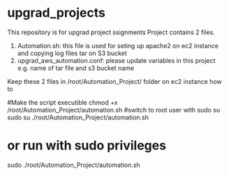 # upgrad_projects
This repository is for upgrad project ssignments
Project contains 2 files.
1. Automation.sh: this file is used for seting up apache2 on ec2 instance and copying log files tar on S3 bucket
2. upgrad_aws_automation.conf: please update variables in this project e.g. name of tar file and s3 bucket name

Keep these 2 files in /root/Automation_Project/ folder on ec2 instance
how to 


#Make the script executible
chmod  +x  /root/Automation_Project/automation.sh
#switch to root user with sudo su
sudo  su
./root/Automation_Project/automation.sh

# or run with sudo privileges
sudo ./root/Automation_Project/automation.sh
